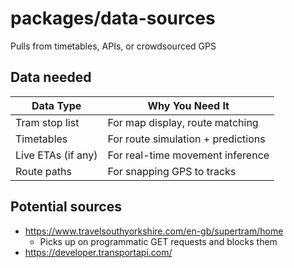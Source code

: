 # packages/data-sources

Pulls from timetables, APIs, or crowdsourced GPS

## Data needed

| **Data Type**      | **Why You Need It**                |
| ------------------ | ---------------------------------- |
| Tram stop list     | For map display, route matching    |
| Timetables         | For route simulation + predictions |
| Live ETAs (if any) | For real-time movement inference   |
| Route paths        | For snapping GPS to tracks         |

## Potential sources

- https://www.travelsouthyorkshire.com/en-gb/supertram/home
    - Picks up on programmatic GET requests and blocks them
- https://developer.transportapi.com/

